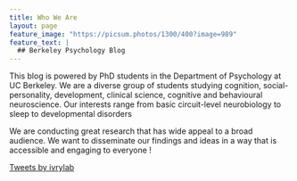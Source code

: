 ```yaml
---
title: Who We Are 
layout: page
feature_image: "https://picsum.photos/1300/400?image=989"
feature_text: |
  ## Berkeley Psychology Blog
---
```


This blog is powered by PhD students in the Department of Psychology at UC Berkeley. We are a diverse group of students studying cognition, social-personality, development, clinical science, cognitive and behavioural neuroscience. Our interests range from basic circuit-level neurobiology to sleep to developmental disorders

We are conducting great research that has wide appeal to a broad audience. We want to disseminate our findings and ideas in a way that is accessible and engaging to everyone !

 <div class="jekyll-twitter-plugin"><a class="twitter-timeline" data-width="500" data-tweet-limit="5" href="https://twitter.com/ivrylab?ref_src=twsrc%5Etfw">Tweets by ivrylab</a>
    <script async="" src="https://platform.twitter.com/widgets.js" charset="utf-8"></script>
</div>




